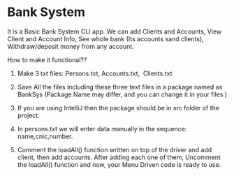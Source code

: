 # Bank System
It is a Basic Bank System CLI app.
We can add Clients and Accounts,
View Client and Account Info,
See whole bank (Its accounts sand clients),
Withdraw/deposit money from any account.

How to make it functional??
1) Make 3 txt files:   Persons.txt,  Accounts.txt,  Clients.txt

3) Save All the files including these three text files in a package named as BankSys (Package Name may differ, and you can change it in your files )

5) If you are using IntelliJ then the package should be in src folder of the project.

7) In persons.txt we will enter data manually in the sequence: name,cnic,number.

9) Comment the loadAll() function written on top of the driver and add client, then add accounts. After adding each one of them, Uncomment the loadAll() function and now, your Menu Driven code is ready to use.

